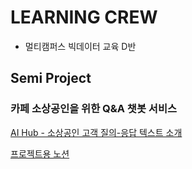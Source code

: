 # LEARNING CREW

- 멀티캠퍼스 빅데이터 교육 D반



## Semi Project

### 카페 소상공인을 위한 Q&A 챗봇 서비스

[AI Hub - 소상공인 고객 질의-응답 텍스트 소개](https://aihub.or.kr/aidata/30760)

[프로젝트용 노션](https://www.notion.so/1495ff06f99547f183b2767909c0ae80)

